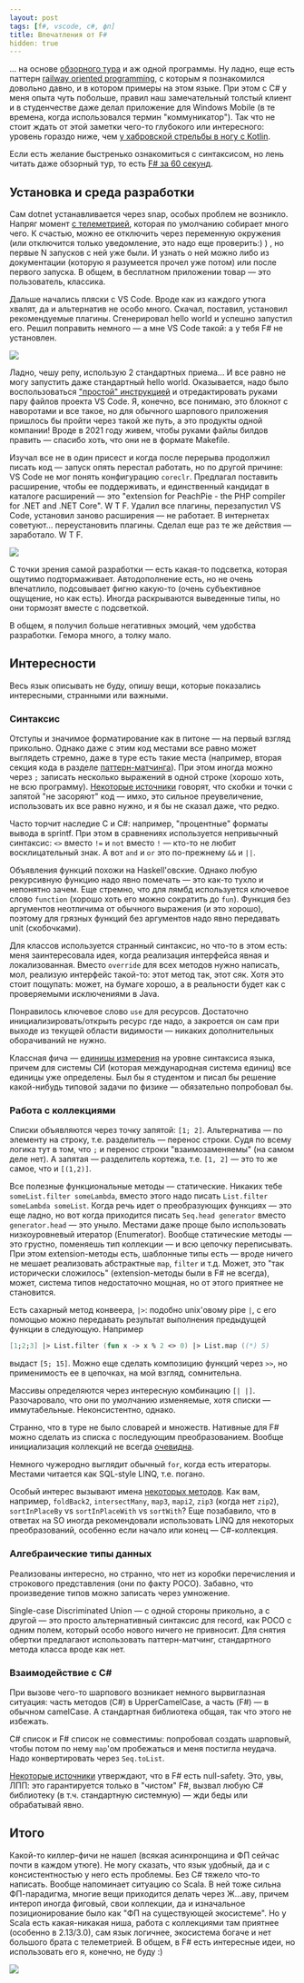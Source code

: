 ```yaml
---
layout: post
tags: [f#, vscode, c#, фп]
title: Впечатления от F#
hidden: true
---
```

... на основе [обзорного тура](https://docs.microsoft.com/en-us/dotnet/fsharp/tour) и аж одной программы. Ну ладно, еще есть паттерн [railway oriented programming](https://fsharpforfunandprofit.com/rop/), с которым я познакомился довольно давно, и в котором примеры на этом языке. При этом с С# у меня опыта чуть побольше, правил наш замечательный толстый клиент и в студенчестве даже делал приложение для Windows Mobile (в те времена, когда использовался термин "коммуникатор"). Так что не стоит ждать от этой заметки чего-то глубокого или интересного: уровень гораздо ниже, чем [у хабровской стрельбы в ногу с Kotlin](/2016/02/29/habr-how-to-shoot-yourself-in-a-leg-with-kotlin.html).

Если есть желание быстренько ознакомиться с синтаксисом, но лень читать даже обзорный тур, то есть [F# за 60 секунд](https://fsharpforfunandprofit.com/posts/fsharp-in-60-seconds/).

## Установка и среда разработки
Сам dotnet устанавливается через snap, особых проблем не возникло. Напряг момент [с телеметрией](https://docs.microsoft.com/en-us/dotnet/core/tools/telemetry), которая по умолчанию собирает много чего. К счастью, можно ее отключить через переменную окружения (или отключится только уведомление, это надо еще проверить:) ) , но первые N запусков с ней уже были. И узнать о ней можно либо из документации (которую я разумеется прочел уже потом) или после первого запуска. В общем, в бесплатном приложении товар — это пользователь, классика.

Дальше начались пляски с VS Code. Вроде как из каждого утюга хвалят, да и альтернатив не особо много. Скачал, поставил, установил рекомендуемые плагины. Сгенерировал hello world и успешно запустил его.
Решил поправить немного — а мне VS Code такой: а у тебя F# не установлен.

![](/assets/images/chivo.jpeg)

Ладно, чешу репу, использую 2 стандартных приема... И все равно не могу запустить даже стандартный hello world. Оказывается, надо было воспользоваться ["простой" инструкцией](https://forums.fsharp.org/t/how-to-set-up-f-development-in-visual-studio-code/1125/2) и отредактировать руками пару файлов проекта VS Code. Я, конечно, все понимаю, это блокнот с наворотами и все такое, но для обычного шарпового приложения пришлось бы пройти через такой же путь, а это продукты одной компании! Вроде в 2021 году живем, чтобы руками файлы билдов править — спасибо хоть, что они не в формате Makefile.

Изучал все не в один присест и когда после перерыва продолжил писать код — запуск опять перестал работать, но по другой причине: VS Сode не мог понять конфигурацию `coreclr`. Предлагал поставить расширение, чтобы ее поддерживать, и единственный кандидат в каталоге расширений — это "extension for PeachPie - the PHP compiler for .NET and .NET Core". W T F. Удалил все плагины, перезапустил VS Сode, установил заново расширения — не работает. В интернетах советуют... переустановить плагины. Сделал еще раз те же действия — заработало. W T F.

![](/assets/images/casino.jpeg)

С точки зрения самой разработки — есть какая-то подсветка, которая ощутимо подтормаживает. Автодополнение есть, но не очень впечатлило, подсовывает фигню какую-то (очень субъективное ощущение, но как есть). Иногда раскрываются выведенные типы, но они тормозят вместе с подсветкой.

В общем, я получил больше негативных эмоций, чем удобства разработки. Гемора много, а толку мало.

## Интересности

Весь язык описывать не буду, опишу вещи, которые показались интересными, странными или важными.

### Синтаксис

Отступы и значимое форматирование как в питоне ­— на первый взгляд прикольно. Однако даже с этим код местами все равно может выглядеть стремно, даже в туре есть такие места (например, вторая секция кода в разделе [паттерн-матчинга](https://docs.microsoft.com/en-us/dotnet/fsharp/tour#pattern-matching)). При этом иногда можно через `;` записать несколько выражений в одной строке (хорошо хоть, не всю программу). [Некоторые источники](https://fsharpforfunandprofit.com/why-use-fsharp/) говорят, что скобки и точки с запятой "не засоряют" код — имхо, это сильное преувеличение, использовать их все равно нужно, и я бы не сказал даже, что редко.

Часто торчит наследие C и C#: например, "процентные" форматы вывода в sprintf. При этом в сравнениях используется непривычный синтаксис: `<>` вместо `!=` и `not` вместо `!` — кто-то не любит восклицательный знак. А вот `and` и `or` это по-прежнему `&&` и `||`.

Объявления функций похожи на Haskell'овские. Однако любую рекурсивную функцию надо явно помечать — это как-то тухло и непонятно зачем. Еще стремно, что для лямбд используется ключевое слово `function` (хорошо хоть его можно сократить до `fun`). Функция без аргументов неотличима от обычного выражения (и это хорошо), поэтому для грязных функций без аргументов надо явно передавать unit (скобочками).

Для классов используется странный синтаксис, но что-то в этом есть: меня заинтересовала идея, когда реализация интерфейса явная и локализованная. Вместо `override` для всех методов нужно написать, мол, реализую интерфейс такой-то: этот метод так, этот сяк. Хотя это стоит пощупать: может, на бумаге хорошо, а в реальности будет как с проверяемыми исключениями в Java.

Понравилось ключевое слово `use` для ресурсов. Достаточно инициализировать/открыть ресурс где надо, а закроется он сам при выходе из текущей области видимости — никаких дополнительных оборачиваний не нужно.

Классная фича — [единицы измерения](https://docs.microsoft.com/en-us/dotnet/fsharp/language-reference/units-of-measure) на уровне синтаксиса языка, причем для системы СИ (которая международная система единиц) все единицы уже определены. Был бы я студентом и писал бы решение какой-нибудь типовой задачи по физике — обязательно попробовал бы.

### Работа с коллекциями

Списки объявляются через точку запятой: `[1; 2]`. Альтернатива — по элементу на строку, т.е. разделитель — перенос строки. Судя по всему логика тут в том, что `;` и перенос строки "взаимозаменяемы" (на самом деле нет). А запятая — разделитель кортежа, т.е. `[1, 2]` — это то же самое, что и `[(1,2)]`.

Все полезные функциональные методы — статические. Никаких тебе `someList.filter someLambda`, вместо этого надо писать `List.filter someLambda someList`. Когда речь идет о преобразующих функциях — это еще ладно, но вот когда приходится писать `Seq.head generator` вместо `generator.head` — это уныло. Местами даже проще было использовать низкоуровневый итератор (Enumerator). Вообще статические методы — это грустно, поменяешь тип коллекции — и всю цепочку переписывать. При этом extension-методы есть, шаблонные типы есть — вроде ничего не мешает реализовать абстрактные `map`, `filter` и т.д. Может, это "так исторически сложилось" (extension-методы были в F# не всегда), может, система типов недостаточно мощная, но от этого приятнее не становится.

Есть сахарный метод конвеера, `|>`: подобно unix'овому pipe `|`, с его помощью можно передавать результат выполнения предыдущей функции в следующую. Например
```fsharp
[1;2;3] |> List.filter (fun x -> x % 2 <> 0) |> List.map ((*) 5)
```
выдаст `[5; 15]`. Можно еще сделать композицию функций через `>>`, но применимость ее в цепочках, на мой взгляд, сомнительна.

Массивы определяются через интересную комбинацию `[| |]`. Разочаровало, что они по умолчанию изменяемые, хотя списки — иммутабельные. Неконсистентно, однако.

Странно, что в туре не было словарей и множеств. Нативные для F# можно сделать из списка с последующим преобразованием. Вообще инициализация коллекций не всегда [очевидна](https://stackoverflow.com/a/5341374).

Немного чужеродно выглядит обычный `for`, когда есть итераторы. Местами читается как SQL-style LINQ, т.е. погано.

Особый интерес вызывают имена [некоторых методов](https://docs.microsoft.com/en-us/dotnet/fsharp/language-reference/fsharp-collection-types). Как вам, например, `foldBack2`, `intersectMany`, `map3`, `mapi2`, `zip3` (когда нет `zip2`), `sortInPlaceBy` vs `sortInPlaceWith` vs `sortWith`? Еще позабавило, что в ответах на SO иногда рекомендовали использовать LINQ для некоторых преобразований, особенно если начало или конец — C#-коллекция.

### Алгебраические типы данных

Реализованы интересно, но странно, что нет из коробки перечисления и строкового представления (они по факту POCO). Забавно, что произведение типов можно записать через умножение.

Single-case Discriminated Union — с одной стороны прикольно, а с другой — это просто альтернативный синтаксис для record, как POCO с одним полем, который особо нового ничего не привносит. Для снятия обертки предлагают использовать паттерн-матчинг, стандартного метода класса вроде как нет.

### Взаимодействие с C#

При вызове чего-то шарпового возникает немного вырвиглазная ситуация: часть методов (C#) в UpperCamelCase, а часть (F#) — в обычном camelCase. А стандартная библиотека общая, так что этого не избежать.

С# список и F# список не совместимы: попробовал создать шарповый, чтобы потом по нему `map`'ом пробежаться и меня постигла неудача. Надо конвертировать через `Seq.toList`.

[Некоторые источники](https://fsharpforfunandprofit.com/why-use-fsharp/) утверждают, что в F# есть null-safety. Это, увы, ЛПП: это гарантируется только в "чистом" F#, вызвал любую С# библиотеку (в т.ч. стандартную системную) — жди беды или обрабатывай явно.

## Итого

Какой-то киллер-фичи не нашел (всякая асинхронщина и ФП сейчас почти в каждом утюге). Не могу сказать, что язык удобный, да и с консистентностью у него есть проблемы. Без C# тяжело что-то написать. Вообще напоминает ситуацию со Scala. В ней тоже сильна ФП-парадигма, многие вещи приходится делать через Ж...аву, причем интероп иногда фиговый, свои коллекции, да и изначальное позиционирование было как "ФП на существующей экосистеме". Но у Scala есть какая-никакая ниша, работа с коллекциями там приятнее (особенно в 2.13/3.0), сам язык логичнее, экосистема богаче и нет большого брата с телеметрией. В общем, в F# есть интересные идеи, но использовать его я, конечно, не буду :)

![](/assets/images/happens.png)

